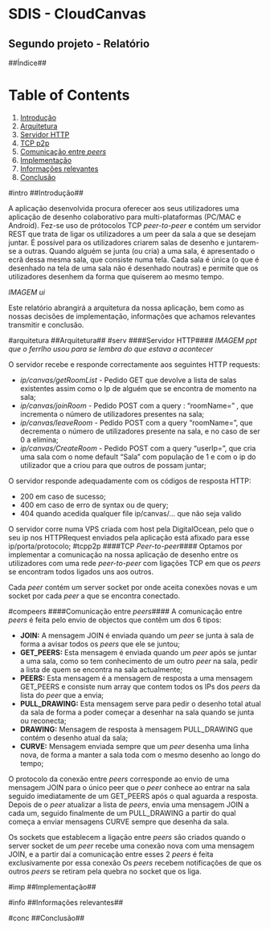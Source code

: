 # SDIS - CloudCanvas #
## Segundo projeto - Relatório ##

##Índice##
# Table of Contents
1. [Introdução](#intro)
2. [Arquitetura](#arquitetura)
  1. [Servidor HTTP](#serv)
  2. [TCP p2p](#tcpp2p)
  3. [Comunicação entre *peers*](#compeers)
3. [Implementação](#imp)
4. [Informações relevantes](#info)
2. [Conclusão](#conc)

#intro
##Introdução##

A aplicação desenvolvida procura oferecer aos seus utilizadores uma aplicação de desenho colaborativo para multi-plataformas 
(PC/MAC e Android). Fez-se uso de prótocolos TCP *peer-to-peer* e contém um servidor REST que trata de ligar os utilizadores a um
peer da sala a que se desejam juntar. É possível para os utilizadores criarem salas de desenho e juntarem-se a outras. Quando 
alguém se junta (ou cria) a uma sala, é apresentado o ecrã dessa mesma sala, que consiste numa tela. Cada sala é única 
(o que é desenhado na tela de uma sala não é desenhado noutras) e permite que os utilizadores desenhem da forma que quiserem 
ao mesmo tempo. 

*IMAGEM ui*

Este relatório abrangirá a arquitetura da nossa aplicação, bem como as nossas decisões de implementação, informações que achamos
relevantes transmitir e conclusão.

#arquitetura
##Arquitetura##
#serv
####Servidor HTTP####
*IMAGEM ppt que o ferrlho usou para se lembra do que estava a acontecer*

O servidor recebe e responde correctamente aos seguintes HTTP requests:

- *ip/canvas/getRoomList* - Pedido GET que devolve a lista de salas existentes assim como o Ip de alguém que se encontra de momento na sala;
- *ip/canvas/joinRoom* - Pedido POST com a query : “roomName=<nome>” , que incrementa o número de utilizadores presentes na sala;
- *ip/canvas/leaveRoom* - Pedido POST com a query “roomName=<nome>”, que decrementa o número de utilizadores presente na sala, e no caso de ser 0 a elimina;
- *ip/canvas/CreateRoom*  - Pedido POST com a query “userIp=<ip>”, que cria uma sala com o nome default “Sala” com população de 1 e com o ip do utilizador que a criou para que outros de possam juntar;

O servidor responde adequadamente com os códigos de resposta HTTP: 
- 200 em caso de sucesso;
- 400 em caso de erro de syntax ou de query;
- 404 quando acedida qualquer file ip/canvas/… que não seja valido

O servidor corre numa VPS criada com host pela DigitalOcean, pelo que o seu ip nos HTTPRequest enviados pela aplicação está afixado para esse ip/porta/protocolo;
#tcpp2p
####TCP *Peer-to-peer*####
Optamos por implementar a comunicação na nossa aplicação de desenho entre os utilizadores com uma rede *peer-to-peer* com 
ligações TCP em que os *peers* se encontram todos ligados uns aos outros.

Cada *peer* contém um server socket por onde aceita conexões novas e um socket por cada *peer* a que se encontra conectado.

#compeers
####Comunicação entre *peers*####
A comunicação entre *peers* é feita pelo envio de objectos que contêm um dos 6 tipos:
- **JOIN:** A mensagem JOIN é enviada quando um *peer* se junta à sala de forma a avisar todos os *peers* que ele se juntou;
- **GET_PEERS:** Esta mensagem é enviada quando um *peer* após se juntar a uma sala, como so tem conhecimento de um outro *peer* na sala, pedir a lista de quem se encontra na sala actualmente;
- **PEERS:** Esta mensagem é a mensagem de resposta a uma mensagem GET_PEERS e consiste num array que contem todos os IPs dos *peers* da lista do *peer* que a envia;
- **PULL_DRAWING:** Esta mensagem serve para pedir o desenho total atual da sala de forma a poder começar a desenhar na sala quando se junta ou reconecta;
- **DRAWING:** Mensagem de resposta à mensagem PULL_DRAWING que contém o desenho atual da sala;
- **CURVE:** Mensagem enviada sempre que um *peer* desenha uma linha nova, de forma a manter a sala toda com o mesmo desenho ao longo do tempo;

O protocolo da conexão entre *peers* corresponde ao envio de uma mensagem JOIN para o único peer que o *peer* conhece ao 
entrar na sala seguido imediatamente de um GET_PEERS após o qual aguarda a resposta. Depois de o *peer* atualizar a lista de 
*peers*, envia uma mensagem JOIN a cada um, seguido finalmente de um PULL_DRAWING a partir do qual começa a enviar mensagens 
CURVE sempre que desenha da sala.

Os sockets que establecem a ligação entre *peers* são criados quando o server socket de um *peer* recebe uma conexão nova com 
uma mensagem JOIN, e a partir daí a comunicação entre esses 2 *peers* é feita exclusivamente por essa conexão
Os *peers* recebem notificações de que os outros *peers* se retiram pela quebra no socket que os liga.

#imp
##Implementação##

#info
##Informações relevantes##

#conc
##Conclusão##


